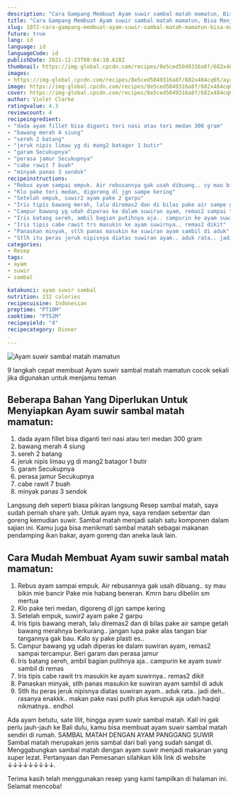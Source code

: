 ```yaml
---
description: "Cara Gampang Membuat Ayam suwir sambal matah mamatun, Bisa Manjain Lidah"
title: "Cara Gampang Membuat Ayam suwir sambal matah mamatun, Bisa Manjain Lidah"
slug: 1072-cara-gampang-membuat-ayam-suwir-sambal-matah-mamatun-bisa-manjain-lidah
future: true
lang: id
language: id
languageCode: id
publishDate: 2021-12-23T08:04:10.618Z 
thumbnail: https://img-global.cpcdn.com/recipes/8e5ced5049316a8f/682x484cq65/ayam-suwir-sambal-matah-mamatun-foto-resep-utama.png
images:
- https://img-global.cpcdn.com/recipes/8e5ced5049316a8f/682x484cq65/ayam-suwir-sambal-matah-mamatun-foto-resep-utama.png
image: https://img-global.cpcdn.com/recipes/8e5ced5049316a8f/682x484cq65/ayam-suwir-sambal-matah-mamatun-foto-resep-utama.png
cover: https://img-global.cpcdn.com/recipes/8e5ced5049316a8f/682x484cq65/ayam-suwir-sambal-matah-mamatun-foto-resep-utama.png
author: Violet Clarke
ratingvalue: 4.3
reviewcount: 4
recipeingredient:
- "dada ayam fillet bisa diganti teri nasi atau teri medan 300 gram"
- "bawang merah 4 siung"
- "sereh 2 batang"
- "jeruk nipis limau yg di mang2 batagor 1 butir"
- "garam Secukupnya"
- "perasa jamur Secukupnya"
- "cabe rawit 7 buah"
- "minyak panas 3 sendok"
recipeinstructions:
- "Rebus ayam sampai empuk. Air rebusannya gak usah dibuang.. sy mau bikin mie bancir Pake mie habang beneran. Kmrn baru dibeliin sm mertua"
- "Klo pake teri medan, digoreng dl jgn sampe kering"
- "Setelah empuk, suwir2 ayam pake 2 garpu"
- "Iris tipis bawang merah, lalu diremas2 dan di bilas pake air sampe getah bawang merahnya berkurang.. jangan lupa pake alas tangan biar tangannya gak bau. Kalo sy pake plasti es.."
- "Campur bawang yg udah diperas ke dalam suwiran ayam, remas2 sampai tercampur. Beri garam dan perasa jamur"
- "Iris batang sereh, ambil bagian putihnya aja.. campurin ke ayam suwir sambil di remas"
- "Iris tipis cabe rawit trs masukin ke ayam suwirnya.. remas2 dikit"
- "Panaskan minyak, stlh panas masukin ke suwiran ayam sambil di aduk"
- "Stlh itu peras jeruk nipisnya diatas suwiran ayam.. aduk rata.. jadi deh.. rasanya enakkk.. makan pake nasi putih plus kerupuk aja udah haqiqi nikmatnya.. endhol"
categories:
- Resep
tags:
- ayam
- suwir
- sambal

katakunci: ayam suwir sambal 
nutrition: 232 calories
recipecuisine: Indonesian
preptime: "PT10M"
cooktime: "PT52M"
recipeyield: "4"
recipecategory: Dinner
. 
---
```



![Ayam suwir sambal matah mamatun](https://img-global.cpcdn.com/recipes/8e5ced5049316a8f/682x484cq65/ayam-suwir-sambal-matah-mamatun-foto-resep-utama.png)

9 langkah cepat membuat  Ayam suwir sambal matah mamatun cocok sekali jika digunakan untuk menjamu teman

<!--inarticleads1-->

## Beberapa Bahan Yang Diperlukan Untuk Menyiapkan Ayam suwir sambal matah mamatun:

1. dada ayam fillet bisa diganti teri nasi atau teri medan 300 gram
1. bawang merah 4 siung
1. sereh 2 batang
1. jeruk nipis limau yg di mang2 batagor 1 butir
1. garam Secukupnya
1. perasa jamur Secukupnya
1. cabe rawit 7 buah
1. minyak panas 3 sendok

Langsung deh seperti biasa pikiran langsung Resep sambal matah, saya sudah pernah share yah. Untuk ayam nya, saya rendam sebentar dan goreng kemudian suwir. Sambal matah menjadi salah satu komponen dalam sajian ini. Kamu juga bisa menikmati sambal matah sebagai makanan pendamping ikan bakar, ayam goreng dan aneka lauk lain. 

<!--inarticleads2-->

## Cara Mudah Membuat Ayam suwir sambal matah mamatun:

1. Rebus ayam sampai empuk. Air rebusannya gak usah dibuang.. sy mau bikin mie bancir Pake mie habang beneran. Kmrn baru dibeliin sm mertua
1. Klo pake teri medan, digoreng dl jgn sampe kering
1. Setelah empuk, suwir2 ayam pake 2 garpu
1. Iris tipis bawang merah, lalu diremas2 dan di bilas pake air sampe getah bawang merahnya berkurang.. jangan lupa pake alas tangan biar tangannya gak bau. Kalo sy pake plasti es..
1. Campur bawang yg udah diperas ke dalam suwiran ayam, remas2 sampai tercampur. Beri garam dan perasa jamur
1. Iris batang sereh, ambil bagian putihnya aja.. campurin ke ayam suwir sambil di remas
1. Iris tipis cabe rawit trs masukin ke ayam suwirnya.. remas2 dikit
1. Panaskan minyak, stlh panas masukin ke suwiran ayam sambil di aduk
1. Stlh itu peras jeruk nipisnya diatas suwiran ayam.. aduk rata.. jadi deh.. rasanya enakkk.. makan pake nasi putih plus kerupuk aja udah haqiqi nikmatnya.. endhol


Ada ayam betutu, sate lilit, hingga ayam suwir sambal matah. Kali ini gak perlu jauh-jauh ke Bali dulu, kamu bisa membuat ayam suwir sambal matah sendiri di rumah. SAMBAL MATAH DENGAN AYAM PANGGANG SUWIR Sambal matah merupakan jenis sambal dari bali yang sudah sangat di. Menggabungkan sambal matah dengan ayam suwir menjadi makanan yang super lezat. Pertanyaan dan Pemesanan silahkan klik link di website ↓↓↓↓↓↓↓↓↓. 

Terima kasih telah menggunakan resep yang kami tampilkan di halaman ini. Selamat mencoba!
